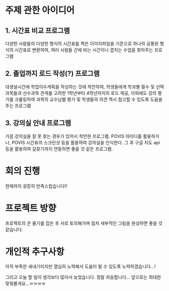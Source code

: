 주제 관한 아이디어
===============
## 1. 시간표 비교 프로그램

다양한 사람들의 다양한 형식의 시간표를 찍은 이미지파일을 기준으로 하나의 공통된 형식의 시간표로 변환하여,
여러 사람들 간에 비는 시간이나 겹치는 수업을 찾아주는 프로그램

## 2. 졸업까지 로드 작성(?) 프로그램

대생설시간에 학업이수계획을 작성하는 것에 착안하여, 학생들에게 학과별 필수 및 선택 과목들과 선수과목 관계를 고려한 1학년부터 4학년까지의 로드 제공, 
이외에도 강의 평가를 크롤링하여 과목의 교수님별 평가 및 학생들의 의견 역시 참고할 수 있도록 도움을 주는 프로그램

## 3. 강의실 안내 프로그램

가끔 강의실을 잘 못 찾는 경우가 있어서 착안한 프로그램. POVIS 아이디를 활용하거나, POVIS 시간표의 스크린샷 등을 활용하여 강의실을 인식한다. 그 후 구글
지도 api 등을 활용하여 길찾기까지 연동하면 좋을 것 같은 프로그램.

# 회의 진행

현재까지 굉장히 만족스럽습니다!!

# 프로젝트 방향

프로젝트의 큰 줄기를 잡은 후 서로 토의해가며 점차 세부적인 그림을 완성하면 좋을 것 같습니다.

# 개인적 추구사항

아직 부족한 새내기이지만 열심히 노력해서 도움이 될 수 있도록 노력하겠습니다...!

그리고 오늘 할 일이 생각보다 많아서 늦었습니다. 정말 죄송합니다... 앞으로는 최대한 맞춰볼게요...ㅠㅠㅠㅠ
